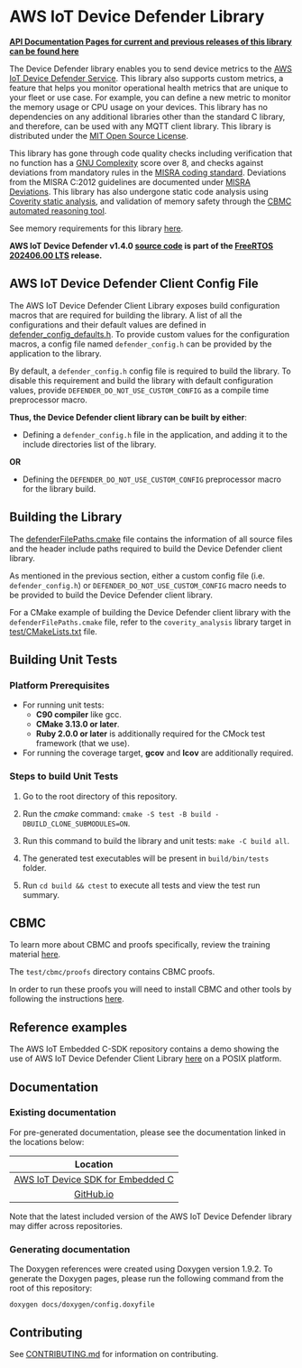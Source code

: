 # AWS IoT Device Defender Library

**[API Documentation Pages for current and previous releases of this library can be found here](https://aws.github.io/Device-Defender-for-AWS-IoT-embedded-sdk/)**

The Device Defender library enables you to send device metrics to the
[AWS IoT Device Defender Service](https://aws.amazon.com/iot-device-defender/).
This library also supports custom metrics, a feature that helps you monitor
operational health metrics that are unique to your fleet or use case. For
example, you can define a new metric to monitor the memory usage or CPU usage on
your devices. This library has no dependencies on any additional libraries other
than the standard C library, and therefore, can be used with any MQTT client
library. This library is distributed under the
[MIT Open Source License](LICENSE).

This library has gone through code quality checks including verification that no
function has a
[GNU Complexity](https://www.gnu.org/software/complexity/manual/complexity.html)
score over 8, and checks against deviations from mandatory rules in the
[MISRA coding standard](https://www.misra.org.uk). Deviations from the MISRA
C:2012 guidelines are documented under [MISRA Deviations](MISRA.md). This
library has also undergone static code analysis using
[Coverity static analysis](https://scan.coverity.com/), and validation of memory
safety through the
[CBMC automated reasoning tool](https://www.cprover.org/cbmc/).

See memory requirements for this library
[here](./docs/doxygen/include/size_table.md).

**AWS IoT Device Defender v1.4.0
[source code](https://github.com/aws/Device-Defender-for-AWS-IoT-embedded-sdk/tree/v1.4.0/source)
is part of the
[FreeRTOS 202406.00 LTS](https://github.com/FreeRTOS/FreeRTOS-LTS/tree/202406.00-LTS)
release.**

## AWS IoT Device Defender Client Config File

The AWS IoT Device Defender Client Library exposes build configuration macros
that are required for building the library. A list of all the configurations and
their default values are defined in
[defender_config_defaults.h](source/include/defender_config_defaults.h). To
provide custom values for the configuration macros, a config file named
`defender_config.h` can be provided by the application to the library.

By default, a `defender_config.h` config file is required to build the library.
To disable this requirement and build the library with default configuration
values, provide `DEFENDER_DO_NOT_USE_CUSTOM_CONFIG` as a compile time
preprocessor macro.

**Thus, the Device Defender client library can be built by either**:

- Defining a `defender_config.h` file in the application, and adding it to the
  include directories list of the library.

**OR**

- Defining the `DEFENDER_DO_NOT_USE_CUSTOM_CONFIG` preprocessor macro for the
  library build.

## Building the Library

The [defenderFilePaths.cmake](defenderFilePaths.cmake) file contains the
information of all source files and the header include paths required to build
the Device Defender client library.

As mentioned in the previous section, either a custom config file (i.e.
`defender_config.h`) or `DEFENDER_DO_NOT_USE_CUSTOM_CONFIG` macro needs to be
provided to build the Device Defender client library.

For a CMake example of building the Device Defender client library with the
`defenderFilePaths.cmake` file, refer to the `coverity_analysis` library target
in [test/CMakeLists.txt](test/CMakeLists.txt) file.

## Building Unit Tests

### Platform Prerequisites

- For running unit tests:
  - **C90 compiler** like gcc.
  - **CMake 3.13.0 or later**.
  - **Ruby 2.0.0 or later** is additionally required for the CMock test
    framework (that we use).
- For running the coverage target, **gcov** and **lcov** are additionally
  required.

### Steps to build **Unit Tests**

1. Go to the root directory of this repository.

1. Run the _cmake_ command:
   `cmake -S test -B build -DBUILD_CLONE_SUBMODULES=ON`.

1. Run this command to build the library and unit tests: `make -C build all`.

1. The generated test executables will be present in `build/bin/tests` folder.

1. Run `cd build && ctest` to execute all tests and view the test run summary.

## CBMC

To learn more about CBMC and proofs specifically, review the training material
[here](https://model-checking.github.io/cbmc-training).

The `test/cbmc/proofs` directory contains CBMC proofs.

In order to run these proofs you will need to install CBMC and other tools by
following the instructions
[here](https://model-checking.github.io/cbmc-training/installation.html).

## Reference examples

The AWS IoT Embedded C-SDK repository contains a demo showing the use of AWS IoT
Device Defender Client Library
[here](https://github.com/aws/aws-iot-device-sdk-embedded-C/tree/main/demos/defender/defender_demo_json)
on a POSIX platform.

## Documentation

### Existing documentation

For pre-generated documentation, please see the documentation linked in the
locations below:

|                                                                Location                                                                 |
| :-------------------------------------------------------------------------------------------------------------------------------------: |
|          [AWS IoT Device SDK for Embedded C](https://github.com/aws/aws-iot-device-sdk-embedded-C#releases-and-documentation)           |
| [GitHub.io](https://aws.github.io/Device-Defender-for-AWS-IoT-embedded-sdk/v1.3.0/) |

Note that the latest included version of the AWS IoT Device Defender library may
differ across repositories.

### Generating documentation

The Doxygen references were created using Doxygen version 1.9.2. To generate the
Doxygen pages, please run the following command from the root of this
repository:

```shell
doxygen docs/doxygen/config.doxyfile
```

## Contributing

See [CONTRIBUTING.md](./.github/CONTRIBUTING.md) for information on
contributing.
